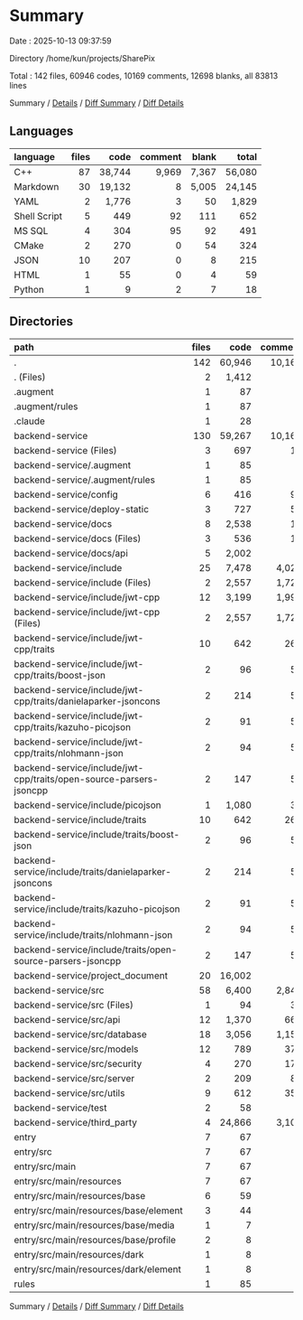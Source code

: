 # Summary

Date : 2025-10-13 09:37:59

Directory /home/kun/projects/SharePix

Total : 142 files,  60946 codes, 10169 comments, 12698 blanks, all 83813 lines

Summary / [Details](details.md) / [Diff Summary](diff.md) / [Diff Details](diff-details.md)

## Languages
| language | files | code | comment | blank | total |
| :--- | ---: | ---: | ---: | ---: | ---: |
| C++ | 87 | 38,744 | 9,969 | 7,367 | 56,080 |
| Markdown | 30 | 19,132 | 8 | 5,005 | 24,145 |
| YAML | 2 | 1,776 | 3 | 50 | 1,829 |
| Shell Script | 5 | 449 | 92 | 111 | 652 |
| MS SQL | 4 | 304 | 95 | 92 | 491 |
| CMake | 2 | 270 | 0 | 54 | 324 |
| JSON | 10 | 207 | 0 | 8 | 215 |
| HTML | 1 | 55 | 0 | 4 | 59 |
| Python | 1 | 9 | 2 | 7 | 18 |

## Directories
| path | files | code | comment | blank | total |
| :--- | ---: | ---: | ---: | ---: | ---: |
| . | 142 | 60,946 | 10,169 | 12,698 | 83,813 |
| . (Files) | 2 | 1,412 | 0 | 340 | 1,752 |
| .augment | 1 | 87 | 0 | 28 | 115 |
| .augment/rules | 1 | 87 | 0 | 28 | 115 |
| .claude | 1 | 28 | 0 | 1 | 29 |
| backend-service | 130 | 59,267 | 10,169 | 12,299 | 81,735 |
| backend-service (Files) | 3 | 697 | 14 | 146 | 857 |
| backend-service/.augment | 1 | 85 | 0 | 27 | 112 |
| backend-service/.augment/rules | 1 | 85 | 0 | 27 | 112 |
| backend-service/config | 6 | 416 | 95 | 96 | 607 |
| backend-service/deploy-static | 3 | 727 | 55 | 194 | 976 |
| backend-service/docs | 8 | 2,538 | 19 | 298 | 2,855 |
| backend-service/docs (Files) | 3 | 536 | 11 | 170 | 717 |
| backend-service/docs/api | 5 | 2,002 | 8 | 128 | 2,138 |
| backend-service/include | 25 | 7,478 | 4,025 | 1,100 | 12,603 |
| backend-service/include (Files) | 2 | 2,557 | 1,727 | 330 | 4,614 |
| backend-service/include/jwt-cpp | 12 | 3,199 | 1,996 | 506 | 5,701 |
| backend-service/include/jwt-cpp (Files) | 2 | 2,557 | 1,727 | 330 | 4,614 |
| backend-service/include/jwt-cpp/traits | 10 | 642 | 269 | 176 | 1,087 |
| backend-service/include/jwt-cpp/traits/boost-json | 2 | 96 | 53 | 28 | 177 |
| backend-service/include/jwt-cpp/traits/danielaparker-jsoncons | 2 | 214 | 56 | 62 | 332 |
| backend-service/include/jwt-cpp/traits/kazuho-picojson | 2 | 91 | 52 | 26 | 169 |
| backend-service/include/jwt-cpp/traits/nlohmann-json | 2 | 94 | 53 | 27 | 174 |
| backend-service/include/jwt-cpp/traits/open-source-parsers-jsoncpp | 2 | 147 | 55 | 33 | 235 |
| backend-service/include/picojson | 1 | 1,080 | 33 | 88 | 1,201 |
| backend-service/include/traits | 10 | 642 | 269 | 176 | 1,087 |
| backend-service/include/traits/boost-json | 2 | 96 | 53 | 28 | 177 |
| backend-service/include/traits/danielaparker-jsoncons | 2 | 214 | 56 | 62 | 332 |
| backend-service/include/traits/kazuho-picojson | 2 | 91 | 52 | 26 | 169 |
| backend-service/include/traits/nlohmann-json | 2 | 94 | 53 | 27 | 174 |
| backend-service/include/traits/open-source-parsers-jsoncpp | 2 | 147 | 55 | 33 | 235 |
| backend-service/project_document | 20 | 16,002 | 8 | 4,149 | 20,159 |
| backend-service/src | 58 | 6,400 | 2,842 | 1,978 | 11,220 |
| backend-service/src (Files) | 1 | 94 | 36 | 28 | 158 |
| backend-service/src/api | 12 | 1,370 | 665 | 424 | 2,459 |
| backend-service/src/database | 18 | 3,056 | 1,157 | 956 | 5,169 |
| backend-service/src/models | 12 | 789 | 370 | 240 | 1,399 |
| backend-service/src/security | 4 | 270 | 173 | 86 | 529 |
| backend-service/src/server | 2 | 209 | 87 | 73 | 369 |
| backend-service/src/utils | 9 | 612 | 354 | 171 | 1,137 |
| backend-service/test | 2 | 58 | 9 | 22 | 89 |
| backend-service/third_party | 4 | 24,866 | 3,102 | 4,289 | 32,257 |
| entry | 7 | 67 | 0 | 3 | 70 |
| entry/src | 7 | 67 | 0 | 3 | 70 |
| entry/src/main | 7 | 67 | 0 | 3 | 70 |
| entry/src/main/resources | 7 | 67 | 0 | 3 | 70 |
| entry/src/main/resources/base | 6 | 59 | 0 | 3 | 62 |
| entry/src/main/resources/base/element | 3 | 44 | 0 | 2 | 46 |
| entry/src/main/resources/base/media | 1 | 7 | 0 | 0 | 7 |
| entry/src/main/resources/base/profile | 2 | 8 | 0 | 1 | 9 |
| entry/src/main/resources/dark | 1 | 8 | 0 | 0 | 8 |
| entry/src/main/resources/dark/element | 1 | 8 | 0 | 0 | 8 |
| rules | 1 | 85 | 0 | 27 | 112 |

Summary / [Details](details.md) / [Diff Summary](diff.md) / [Diff Details](diff-details.md)